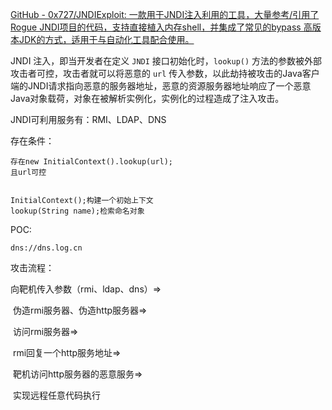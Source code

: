 [GitHub - 0x727/JNDIExploit: 一款用于JNDI注入利用的工具，大量参考/引用了Rogue JNDI项目的代码，支持直接植入内存shell，并集成了常见的bypass 高版本JDK的方式，适用于与自动化工具配合使用。](https://github.com/0x727/JNDIExploit)

JNDI 注入，即当开发者在定义 `JNDI` 接口初始化时，`lookup()` 方法的参数被外部攻击者可控，攻击者就可以将恶意的 `url` 传入参数，以此劫持被攻击的Java客户端的JNDI请求指向恶意的服务器地址，恶意的资源服务器地址响应了一个恶意Java对象载荷，对象在被解析实例化，实例化的过程造成了注入攻击。

JNDI可利用服务有：RMI、LDAP、DNS

存在条件：

```
存在new InitialContext().lookup(url);
且url可控


InitialContext();构建一个初始上下文
lookup(String name);检索命名对象
```

POC:

```
dns://dns.log.cn
```

攻击流程：

向靶机传入参数（rmi、ldap、dns）=>

​                                    伪造rmi服务器、伪造http服务器=>

​                                    访问rmi服务器=>

​                                    rmi回复一个http服务地址=>

​                                    靶机访问http服务器的恶意服务=>

​                                    实现远程任意代码执行
